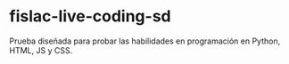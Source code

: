 # fislac-live-coding-sd
Prueba diseñada para probar las habilidades en programación en Python, HTML, JS y CSS.
